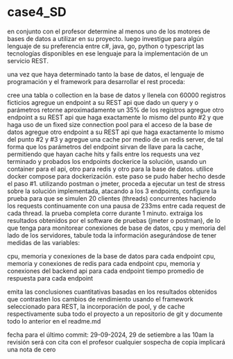 # case4_SD

en conjunto con el profesor determine al menos uno de los motores de bases de datos a utilizar en su proyecto. luego investigue para algún lenguaje de su preferencia entre c#, java, go, python o typescript las tecnologías disponibles en ese lenguaje para la implementación de un servicio REST.

una vez que haya determinado tanto la base de datos, el lenguaje de programación y el framework para desarrollar el rest proceda:

  cree una tabla o collection en la base de datos y llenela con 60000 registros ficticios
  agregue un endpoint a su REST api que dado un query y o parámetros retorne aproximadamente un 35% de los registros
  agregue otro endpoint a su REST api que haga exactamente lo mismo del punto #2 y que haga uso de un fixed size connection pool para el acceso de la base de datos
  agregue otro endpoint a su REST api que haga exactamente lo mismo del punto #2 y #3 y agregue una cache por medio de un redis server, de tal forma que los parámetros del endpoint sirvan de llave para la cache, permitiendo que hayan cache hits y fails entre los requests
  una vez terminado y probados los endpoints dockerice la solución, usando un container para el api, otro para redis y otro para la base de datos. utilice docker compose para dockerización. este paso se pudo haber hecho desde el paso #1.
  utilizando postman o jmeter, proceda a ejecutar un test de stress sobre la solución implementada, atacando a los 3 endpoints, configure la prueba para que se simulen 20 clientes (threads) concurrentes haciendo los requests continuamente con una pausa de 233ms entre cada request de cada thread. la prueba completa corre durante 1 minuto.
  extraiga los resultados obtenidos por el software de pruebas (jmeter o postman), de lo que tenga para monitorear conexiones de base de datos, cpu y memoria del lado de los servidores, tabule toda la información asegurándose de tener medidas de las variables:

  cpu, memoria y conexiones de la base de datos para cada endpoint
  cpu, memoria y conexiones de redis para cada endpoint
  cpu, memoria y conexiones del backend api para cada endpoint
  tiempo promedio de respuesta para cada endpoint

  emita las conclusiones cuantitativas basadas en los resultados obtenidos que contrasten los cambios de rendimiento usando el framework seleccionado para REST, la incorporación de pool, y de cache respectivamente
  suba todo el proyecto a un repositorio de git y documente todo lo anterior en el readme.md

  fecha para el último commit: 29-09-2024, 29 de setiembre a las 10am
  la revisión será con cita con el profesor
  cualquier sospecha de copia implicará una nota de cero
